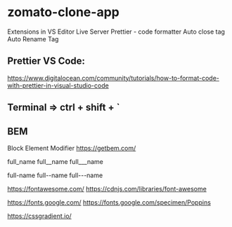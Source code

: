 # zomato-clone-app

Extensions in VS Editor
Live Server
Prettier - code formatter
Auto close tag
Auto Rename Tag


## Prettier VS Code:
https://www.digitalocean.com/community/tutorials/how-to-format-code-with-prettier-in-visual-studio-code

## Terminal => ctrl + shift + `

## BEM

Block Element Modifier https://getbem.com/

full_name full__name full___name

full-name full--name full---name

https://fontawesome.com/ https://cdnjs.com/libraries/font-awesome

https://fonts.google.com/ https://fonts.google.com/specimen/Poppins

https://cssgradient.io/